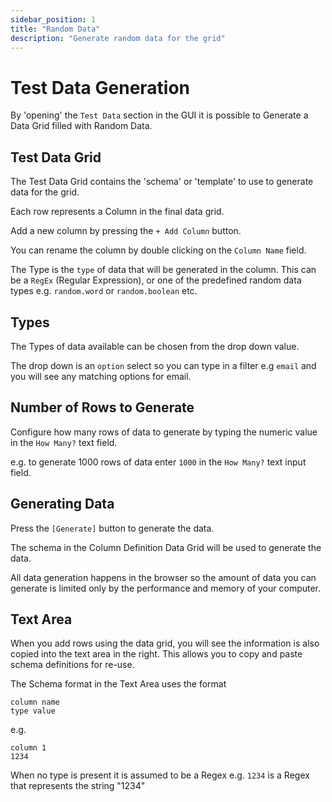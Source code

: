 ```yaml
---
sidebar_position: 1
title: "Random Data"
description: "Generate random data for the grid"
---
```


# Test Data Generation

By 'opening' the `Test Data` section in the GUI it is possible to Generate a Data Grid filled with Random Data.

## Test Data Grid

The Test Data Grid contains the 'schema' or 'template' to use to generate data for the grid.

Each row represents a Column in the final data grid.

Add a new column by pressing the `+ Add Column` button.

You can rename the column by double clicking on the `Column Name` field.

The Type is the `type` of data that will be generated in the column. This can be a `RegEx` (Regular Expression), or one of the predefined random data types e.g. `random.word` or `random.boolean` etc.

## Types

The Types of data available can be chosen from the drop down value.

The drop down is an `option` select so you can type in a filter e.g `email` and you will see any matching options for email.

## Number of Rows to Generate

Configure how many rows of data to generate by typing the numeric value in the `How Many?` text field.

e.g. to generate 1000 rows of data enter `1000` in the `How Many?` text input field.

## Generating Data

Press the `[Generate]` button to generate the data.

The schema in the Column Definition Data Grid will be used to generate the data.

All data generation happens in the browser so the amount of data you can generate is limited only by the performance and memory of your computer.

## Text Area

When you add rows using the data grid, you will see the information is also copied into the text area in the right. This allows you to copy and paste schema definitions for re-use.

The Schema format in the Text Area uses the format

```
column name
type value
```

e.g.

```
column 1
1234
```

When no type is present it is assumed to be a Regex e.g. `1234` is a Regex that represents the string "1234"